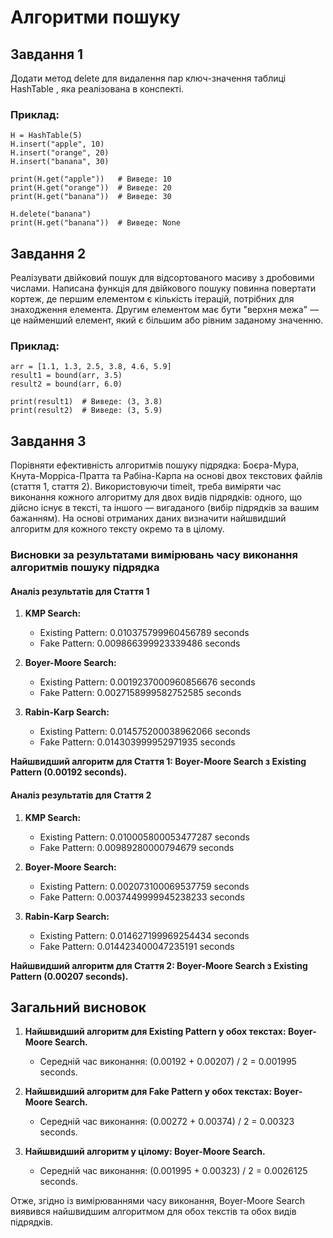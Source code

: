 # Алгоритми пошуку

## Завдання 1

Додати метод delete для видалення пар ключ-значення таблиці HashTable , яка реалізована в конспекті.

### Приклад:

````
H = HashTable(5)
H.insert("apple", 10)
H.insert("orange", 20)
H.insert("banana", 30)

print(H.get("apple"))   # Виведе: 10
print(H.get("orange"))  # Виведе: 20
print(H.get("banana"))  # Виведе: 30

H.delete("banana")
print(H.get("banana"))  # Виведе: None
````

## Завдання 2

Реалізувати двійковий пошук для відсортованого масиву з дробовими числами. Написана функція для двійкового пошуку повинна повертати кортеж, де першим елементом є кількість ітерацій, потрібних для знаходження елемента. Другим елементом має бути "верхня межа" — це найменший елемент, який є більшим або рівним заданому значенню.

### Приклад:

````
arr = [1.1, 1.3, 2.5, 3.8, 4.6, 5.9]
result1 = bound(arr, 3.5)
result2 = bound(arr, 6.0)

print(result1)  # Виведе: (3, 3.8)
print(result2)  # Виведе: (3, 5.9)
````

## Завдання 3

Порівняти ефективність алгоритмів пошуку підрядка: Боєра-Мура, Кнута-Морріса-Пратта та Рабіна-Карпа на основі двох текстових файлів (стаття 1, стаття 2). Використовуючи timeit, треба виміряти час виконання кожного алгоритму для двох видів підрядків: одного, що дійсно існує в тексті, та іншого — вигаданого (вибір підрядків за вашим бажанням). На основі отриманих даних визначити найшвидший алгоритм для кожного тексту окремо та в цілому.

### Висновки за результатами вимірювань часу виконання алгоритмів пошуку підрядка
#### Аналіз результатів для Стаття 1

1. **KMP Search:**
   - Existing Pattern: 0.010375799960456789 seconds
   - Fake Pattern: 0.009866399923339486 seconds

2. **Boyer-Moore Search:**
   - Existing Pattern: 0.0019237000960856676 seconds
   - Fake Pattern: 0.0027158999582752585 seconds

3. **Rabin-Karp Search:**
   - Existing Pattern: 0.014575200038962066 seconds
   - Fake Pattern: 0.014303999952971935 seconds

**Найшвидший алгоритм для Стаття 1: Boyer-Moore Search з Existing Pattern (0.00192 seconds).**

#### Аналіз результатів для Стаття 2

1. **KMP Search:**
   - Existing Pattern: 0.010005800053477287 seconds
   - Fake Pattern: 0.00989280000794679 seconds

2. **Boyer-Moore Search:**
   - Existing Pattern: 0.002073100069537759 seconds
   - Fake Pattern: 0.0037449999945238233 seconds

3. **Rabin-Karp Search:**
   - Existing Pattern: 0.014627199969254434 seconds
   - Fake Pattern: 0.014423400047235191 seconds

**Найшвидший алгоритм для Стаття 2: Boyer-Moore Search з Existing Pattern (0.00207 seconds).**

## Загальний висновок

1. **Найшвидший алгоритм для Existing Pattern у обох текстах: Boyer-Moore Search.**
   - Середній час виконання: (0.00192 + 0.00207) / 2 = 0.001995 seconds.

2. **Найшвидший алгоритм для Fake Pattern у обох текстах: Boyer-Moore Search.**
   - Середній час виконання: (0.00272 + 0.00374) / 2 = 0.00323 seconds.

3. **Найшвидший алгоритм у цілому: Boyer-Moore Search.**
   - Середній час виконання: (0.001995 + 0.00323) / 2 = 0.0026125 seconds.

Отже, згідно із вимірюваннями часу виконання, Boyer-Moore Search виявився найшвидшим алгоритмом для обох текстів та обох видів підрядків.